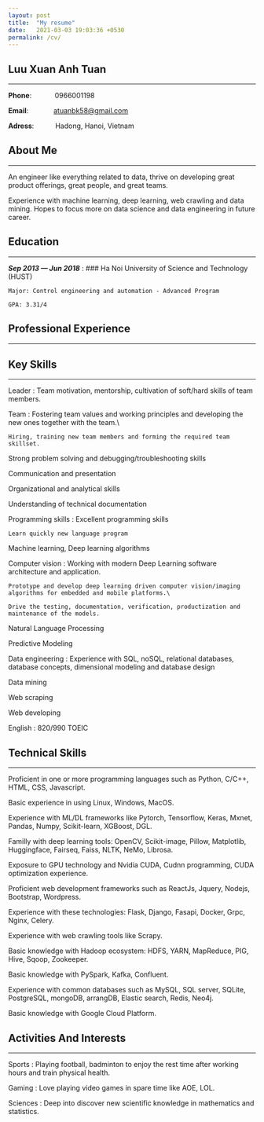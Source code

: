 ```yaml
---
layout: post
title:  "My resume"
date:   2021-03-03 19:03:36 +0530
permalink: /cv/
---
```

Luu Xuan Anh Tuan
--------------------
---
**Phone**:            0966001198

**Email**:             atuanbk58@gmail.com  

**Adress**:           Hadong, Hanoi, Vietnam


About Me
--------------------
---
An engineer like everything related to data, thrive on developing great product offerings, great people, and great teams.

Experience with machine learning, deep learning, web crawling and data mining. Hopes to focus more on data science and data engineering in future career.

Education
--------------------
---
***Sep 2013 — Jun 2018***
:   ### Ha Noi University of Science and Technology (HUST)

    Major: Control engineering and automation - Advanced Program

    GPA: 3.31/4

Professional Experience
--------------------
---
    
Key Skills
---------------------
---
Leader
:   Team motivation, mentorship, cultivation of soft/hard skills of team members.

Team
:   Fostering team values and working principles and developing the new ones together with the team.\

    Hiring, training new team members and forming the required team skillset.

Strong problem solving and debugging/troubleshooting skills

Communication and presentation

Organizational and analytical skills

Understanding of technical documentation

Programming skills
:   Excellent programming skills

    Learn quickly new language program

Machine learning, Deep learning algorithms

Computer vision
:   Working with modern Deep Learning software architecture and application.

    Prototype and develop deep learning driven computer vision/imaging algorithms for embedded and mobile platforms.\

    Drive the testing, documentation, verification, productization and maintenance of the models.

Natural Language Processing

Predictive Modeling

Data engineering 
:   Experience with SQL, noSQL, relational databases, database concepts, dimensional modeling and database design

Data mining

Web scraping

Web developing

English
:   820/990 TOEIC

Technical Skills
----------------------
---
Proficient in one or more programming languages such as Python, C/C++, HTML, CSS, Javascript.

Basic experience in using Linux, Windows, MacOS.

Experience with ML/DL frameworks like Pytorch, Tensorflow, Keras, Mxnet, Pandas, Numpy, Scikit-learn, XGBoost, DGL.

Familly with deep learning tools: OpenCV, Scikit-image, Pillow, Matplotlib, Huggingface, Fairseq, Faiss, NLTK, NeMo, Librosa.

Exposure to GPU technology and Nvidia CUDA, Cudnn programming, CUDA optimization experience.

Proficient web development frameworks such as ReactJs, Jquery, Nodejs, Bootstrap, Wordpress.

Experience with these technologies: Flask, Django, Fasapi, Docker, Grpc, Nginx, Celery.

Experience with web crawling tools like Scrapy.

Basic knowledge with Hadoop ecosystem: HDFS, YARN, MapReduce, PIG, Hive, Sqoop, Zookeeper.

Basic knowledge with PySpark, Kafka, Confluent.

Experience with common databases such as MySQL, SQL server, SQLite, PostgreSQL, mongoDB, arrangDB, Elastic search, Redis, Neo4j.

Basic knowledge with Google Cloud Platform.

Activities And Interests
------------------------
---
Sports
:   Playing football, badminton to enjoy the rest time after working hours and train physical health.

Gaming
:   Love playing video games in spare time like AOE, LOL.

Sciences 
:   Deep into discover new scientific knowledge in mathematics and statistics.
